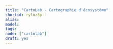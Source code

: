 ```yaml
---
title: "CartoLab - Cartographie d'écosystème"
shortid: ryluz3p--
alias:
model:
tags:
node: ["cartolab"]
draft: yes
---
```

